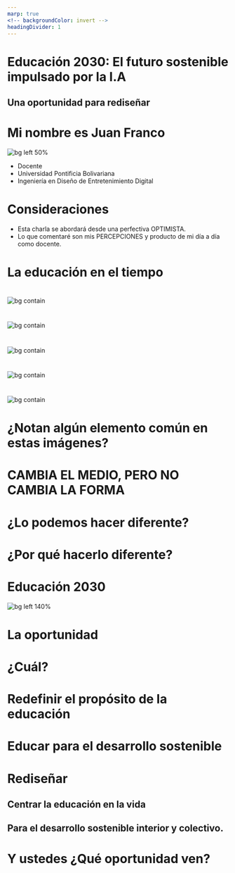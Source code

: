 ```yaml
---
marp: true
<!-- backgroundColor: invert -->
headingDivider: 1
---
```

<!-- _class: lead -->
# Educación 2030: El futuro sostenible impulsado por la I.A
## Una oportunidad para rediseñar  

<!--![bg 60%](assets/metamess.png)-->

<!--## Juan Franco-->

# Mi nombre es Juan Franco

![bg left 50%](assets/fotoJuan.jpg)
 
- Docente
- Universidad Pontificia Bolivariana
- Ingeniería en Diseño de Entretenimiento Digital

# Consideraciones

- Esta charla se abordará desde una perfectiva  OPTIMISTA.
- Lo que comentaré son mis PERCEPCIONES y producto de mi día a día como docente.

# La educación en el tiempo

<!--# Un acercamiento al concepto

![bg left 80%](assets/MSFLogo.svg)

#  

![bg](assets/webconn.jpg)

![bg](assets/spatialComp.jpg)
-->

<!-- SPEAKER NOTES
El concepto de metaverse va a combinar la conectividad de la web con la inmersividad de la computación espacial (spatial computing: los computadores tratando de entender el mundo que los rodea) e incluirá crear ambientes y experiencias virtuales, enlazar esos mundos virtuales con el mundo real y permitir interacciones entre múltiples personas
 -->

<!--
# ¿Cómo será la educación en Ingeniería en el Metaverso? 

# 
![bg contain](assets/lecture2021.png)


# Algo no me cuadra del todo...
-->

# 
![bg contain](assets/lecturingCirca.jpg)

# 
![bg contain](assets/lecture1736.jpg)

# 
![bg contain](assets/lecture1870.jpg)

# 
![bg contain](assets/lecture2010.jpg)

# 
![bg contain](assets/lecture2021.png)


# ¿Notan algún elemento común en estas imágenes?


# CAMBIA EL MEDIO, PERO NO CAMBIA LA FORMA

# ¿Lo podemos hacer diferente?

# ¿Por qué hacerlo diferente?

# Educación 2030
![bg left 140%](assets/sdgs.png)

# La oportunidad

# ¿Cuál?

# Redefinir el propósito de la educación

# Educar para el desarrollo sostenible

# Rediseñar 

## Centrar la educación en la vida
## Para el desarrollo sostenible interior y colectivo.


<!--
#
![bg contain](assets/AR-med.png)

#
![bg contain](assets/ocularUPB.png)

#
![bg contain](assets/RNA.png)

#
![bg contain](assets/museo.png)

#
![bg contain](assets/bicentenario.png)

#
![bg contain](assets/training.png)

#
![bg contain](assets/spatialComp.png)

#
![bg contain](assets/electroStatic.png)

# ¿Cómo será la educación en Ingeniería en el Metaverso?

# Tal vez como una EXPERIENCIA INTERACTIVA


# “The metaverse education is a highly immersive learning space that ensures better engagement and deeper learning and retention”

# ... Tal vez... pero creo que lo anterior se debe DISEÑAR

# ¿Cómo diseñar estas EXPERIENCIAS?

#
![bg contain](assets/LE-process.png)

#
![bg contain](assets/LE-practice.png)

#
![bg contain](assets/learningScences.png)

#
![bg contain](assets/LE-engineeringDesignMethods.png)

#
![bg contain](assets/LE-humanCenter.png)

#
![bg contain](assets/LE-analytics.png)

#
![bg contain](assets/LE-learner.png)

# ¿Cómo será la educación en Ingeniería en el Metaverso?

# Voy en este punto... y seguiré buscando la respuesta
-->

# Y ustedes ¿Qué oportunidad ven?
